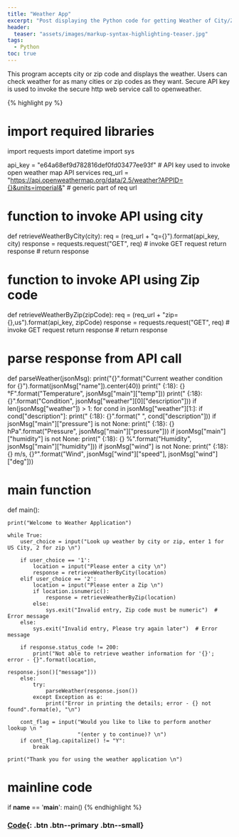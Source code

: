```yaml
---
title: "Weather App"
excerpt: "Post displaying the Python code for getting Weather of City/Zip."
header:
  teaser: "assets/images/markup-syntax-highlighting-teaser.jpg"
tags: 
  - Python
toc: true
---
```


This program accepts city or zip code and displays the weather. Users can check weather for as many cities or zip codes as they want. Secure API key is used to invoke the secure http web service call to openweather.


{% highlight py %}
# import required libraries
import requests
import datetime
import sys

api_key = "e64a68ef9d782816def0fd03477ee93f"    # API key used to invoke open weather map API services
req_url = "https://api.openweathermap.org/data/2.5/weather?APPID={}&units=imperial&"    # generic part of req url


# function to invoke API using city
def retrieveWeatherByCity(city):
    req = (req_url + "q={}").format(api_key, city)
    response = requests.request("GET", req)  # invoke GET request
    return response     # return response


# function to invoke API using Zip code
def retrieveWeatherByZip(zipCode):
    req = (req_url + "zip={},us").format(api_key, zipCode)
    response = requests.request("GET", req)  # invoke GET request
    return response     # return response


# parse response from API call
def parseWeather(jsonMsg):
    print("{}".format("Current weather condition for {}").format(jsonMsg["name"]).center(40))
    print(" {:18}:  {}°F".format("Temperature", jsonMsg["main"]["temp"]))
    print(" {:18}:  {}".format("Condition", jsonMsg["weather"][0]["description"]))
    if len(jsonMsg["weather"]) > 1:
        for cond in jsonMsg["weather"][1:]:
            if cond["description"]:
                print(" {:18}:  {}".format(" ", cond["description"]))
    if jsonMsg["main"]["pressure"] is not None:
        print(" {:18}:  {} hPa".format("Pressure", jsonMsg["main"]["pressure"]))
    if jsonMsg["main"]["humidity"] is not None:
        print(" {:18}:  {} %".format("Humidity", jsonMsg["main"]["humidity"]))
    if jsonMsg["wind"] is not None:
        print(" {:18}:  {} m/s, {}°".format("Wind", jsonMsg["wind"]["speed"], jsonMsg["wind"]["deg"]))


# main function
def main():

    print("Welcome to Weather Application")

    while True:
        user_choice = input("Look up weather by city or zip, enter 1 for US City, 2 for zip \n")

        if user_choice == '1':
            location = input("Please enter a city \n")
            response = retrieveWeatherByCity(location)
        elif user_choice == '2':
            location = input("Please enter a Zip \n")
            if location.isnumeric():
                response = retrieveWeatherByZip(location)
            else:
                sys.exit("Invalid entry, Zip code must be numeric")  # Error message
        else:
            sys.exit("Invalid entry, Please try again later")  # Error message

        if response.status_code != 200:
            print("Not able to retrieve weather information for '{}'; error - {}".format(location,
                                                                                      response.json()["message"]))
        else:
            try:
                parseWeather(response.json())
            except Exception as e:
                print("Error in printing the details; error - {} not found".format(e), "\n")

        cont_flag = input("Would you like to like to perform another lookup \n "
                          "(enter y to continue)? \n")
        if cont_flag.capitalize() != "Y":
            break

    print("Thank you for using the weather application \n")


# mainline code
if __name__ == '__main__':
    main()
{% endhighlight %}

### [Code](https://github.com/GARV3007/Weather-App/blob/main/Assignment_12.1_Final_Project.py){: .btn .btn--primary .btn--small}